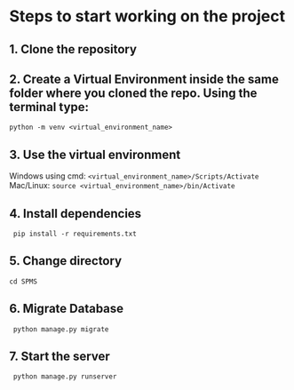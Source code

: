 # Steps to start working on the project

## 1. Clone the repository
## 2. Create a Virtual Environment inside the same folder where you cloned the repo. Using the terminal type:
  ```python -m venv <virtual_environment_name>```
## 3. Use the virtual environment
Windows using cmd:
  ``` <virtual_environment_name>/Scripts/Activate  ``` <br>
Mac/Linux:
  ``` source <virtual_environment_name>/bin/Activate ```
## 4. Install dependencies
  ``` pip install -r requirements.txt```
## 5. Change directory
  ``` cd SPMS ```
## 6. Migrate Database
  ``` python manage.py migrate```
## 7. Start the server
  ``` python manage.py runserver```
